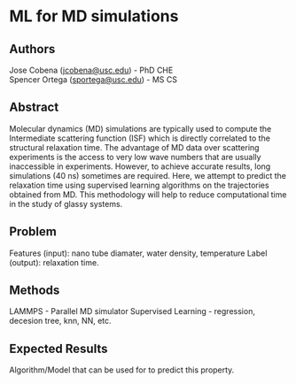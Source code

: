 # ML for MD simulations
  
## Authors
Jose Cobena (jcobena@usc.edu) - PhD CHE  
Spencer Ortega (sportega@usc.edu) - MS CS 

## Abstract
Molecular dynamics (MD) simulations are typically used to compute the Intermediate scattering function (ISF) which is directly correlated to the structural relaxation time. The advantage of MD data over scattering experiments is the access to very low wave numbers that are usually inaccessible in experiments. However, to achieve accurate results, long simulations (40 ns) sometimes are required. Here, we attempt to predict the relaxation time using supervised learning algorithms on the trajectories obtained from MD. This methodology will help to reduce computational time in the study of glassy systems.
  
## Problem
Features (input): nano tube diamater, water density, temperature
Label (output): relaxation time.  

## Methods
LAMMPS - Parallel MD simulator
Supervised Learning - regression, decesion tree, knn, NN, etc. 

## Expected Results
Algorithm/Model that can be used for to predict this property.  

